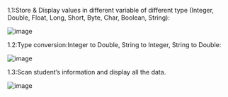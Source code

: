 1.1:Store & Display values in different variable of different type (Integer, Double, Float, Long, Short, Byte, Char, Boolean, String):

![image](https://github.com/PALAKARDESHNA/MAD_Practical-1_21012021006/assets/98075245/1882b865-5d63-474d-95a3-e44d04b464c4)

1.2:Type conversion:Integer to Double, String to Integer, String to Double:

![image](https://github.com/PALAKARDESHNA/MAD_Practical-1_21012021006/assets/98075245/afa7bf08-27a8-4965-b5cb-9f4d193c1f76)

1.3:Scan student’s information and display all the data.

![image](https://github.com/PALAKARDESHNA/MAD_Practical-1_21012021006/assets/98075245/bb646351-0bcc-4600-9380-116fc4859259)
